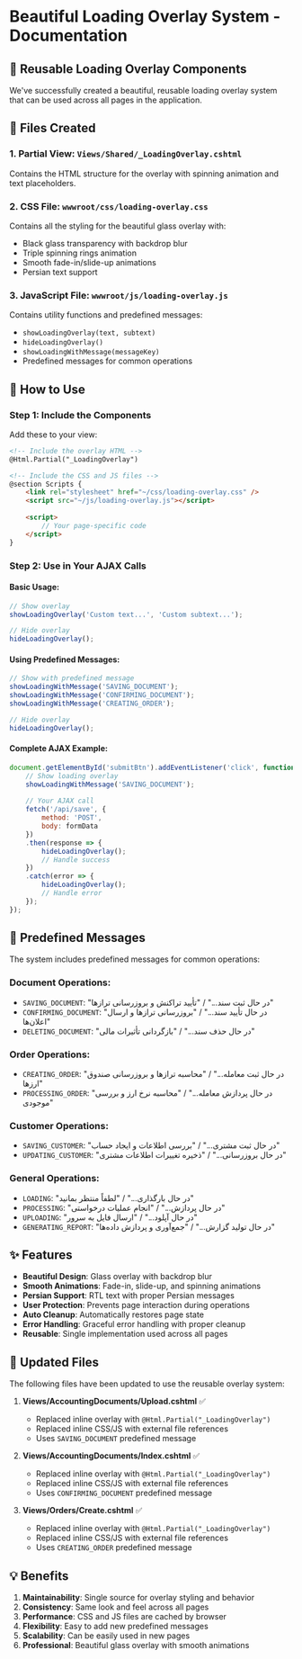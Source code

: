 # Beautiful Loading Overlay System - Documentation

## 🎨 Reusable Loading Overlay Components

We've successfully created a beautiful, reusable loading overlay system that can be used across all pages in the application.

## 📁 Files Created

### 1. **Partial View**: `Views/Shared/_LoadingOverlay.cshtml`
Contains the HTML structure for the overlay with spinning animation and text placeholders.

### 2. **CSS File**: `wwwroot/css/loading-overlay.css`
Contains all the styling for the beautiful glass overlay with:
- Black glass transparency with backdrop blur
- Triple spinning rings animation
- Smooth fade-in/slide-up animations
- Persian text support

### 3. **JavaScript File**: `wwwroot/js/loading-overlay.js`
Contains utility functions and predefined messages:
- `showLoadingOverlay(text, subtext)`
- `hideLoadingOverlay()`
- `showLoadingWithMessage(messageKey)`
- Predefined messages for common operations

## 🚀 How to Use

### Step 1: Include the Components
Add these to your view:

```html
<!-- Include the overlay HTML -->
@Html.Partial("_LoadingOverlay")

<!-- Include the CSS and JS files -->
@section Scripts {
    <link rel="stylesheet" href="~/css/loading-overlay.css" />
    <script src="~/js/loading-overlay.js"></script>
    
    <script>
        // Your page-specific code
    </script>
}
```

### Step 2: Use in Your AJAX Calls

#### Basic Usage:
```javascript
// Show overlay
showLoadingOverlay('Custom text...', 'Custom subtext...');

// Hide overlay
hideLoadingOverlay();
```

#### Using Predefined Messages:
```javascript
// Show with predefined message
showLoadingWithMessage('SAVING_DOCUMENT');
showLoadingWithMessage('CONFIRMING_DOCUMENT');
showLoadingWithMessage('CREATING_ORDER');

// Hide overlay
hideLoadingOverlay();
```

#### Complete AJAX Example:
```javascript
document.getElementById('submitBtn').addEventListener('click', function() {
    // Show loading overlay
    showLoadingWithMessage('SAVING_DOCUMENT');
    
    // Your AJAX call
    fetch('/api/save', {
        method: 'POST',
        body: formData
    })
    .then(response => {
        hideLoadingOverlay();
        // Handle success
    })
    .catch(error => {
        hideLoadingOverlay();
        // Handle error
    });
});
```

## 🎯 Predefined Messages

The system includes predefined messages for common operations:

### Document Operations:
- `SAVING_DOCUMENT`: "در حال ثبت سند..." / "تأیید تراکنش و بروزرسانی ترازها"
- `CONFIRMING_DOCUMENT`: "در حال تأیید سند..." / "بروزرسانی ترازها و ارسال اعلان‌ها"
- `DELETING_DOCUMENT`: "در حال حذف سند..." / "بازگردانی تأثیرات مالی"

### Order Operations:
- `CREATING_ORDER`: "در حال ثبت معامله..." / "محاسبه ترازها و بروزرسانی صندوق ارزها"
- `PROCESSING_ORDER`: "در حال پردازش معامله..." / "محاسبه نرخ ارز و بررسی موجودی"

### Customer Operations:
- `SAVING_CUSTOMER`: "در حال ثبت مشتری..." / "بررسی اطلاعات و ایجاد حساب"
- `UPDATING_CUSTOMER`: "در حال بروزرسانی..." / "ذخیره تغییرات اطلاعات مشتری"

### General Operations:
- `LOADING`: "در حال بارگذاری..." / "لطفاً منتظر بمانید"
- `PROCESSING`: "در حال پردازش..." / "انجام عملیات درخواستی"
- `UPLOADING`: "در حال آپلود..." / "ارسال فایل به سرور"
- `GENERATING_REPORT`: "در حال تولید گزارش..." / "جمع‌آوری و پردازش داده‌ها"

## ✨ Features

- **Beautiful Design**: Glass overlay with backdrop blur
- **Smooth Animations**: Fade-in, slide-up, and spinning animations
- **Persian Support**: RTL text with proper Persian messages
- **User Protection**: Prevents page interaction during operations
- **Auto Cleanup**: Automatically restores page state
- **Error Handling**: Graceful error handling with proper cleanup
- **Reusable**: Single implementation used across all pages

## 🔧 Updated Files

The following files have been updated to use the reusable overlay system:

1. **Views/AccountingDocuments/Upload.cshtml** ✅
   - Replaced inline overlay with `@Html.Partial("_LoadingOverlay")`
   - Replaced inline CSS/JS with external file references
   - Uses `SAVING_DOCUMENT` predefined message

2. **Views/AccountingDocuments/Index.cshtml** ✅
   - Replaced inline overlay with `@Html.Partial("_LoadingOverlay")`
   - Replaced inline CSS/JS with external file references
   - Uses `CONFIRMING_DOCUMENT` predefined message

3. **Views/Orders/Create.cshtml** ✅
   - Replaced inline overlay with `@Html.Partial("_LoadingOverlay")`
   - Replaced inline CSS/JS with external file references
   - Uses `CREATING_ORDER` predefined message

## 💡 Benefits

1. **Maintainability**: Single source for overlay styling and behavior
2. **Consistency**: Same look and feel across all pages
3. **Performance**: CSS and JS files are cached by browser
4. **Flexibility**: Easy to add new predefined messages
5. **Scalability**: Can be easily used in new pages
6. **Professional**: Beautiful glass overlay with smooth animations